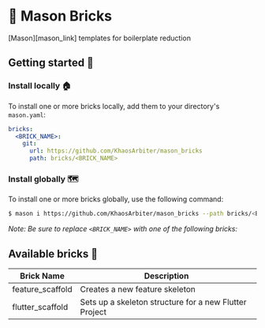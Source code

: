 # 🧱 Mason Bricks

[Mason][mason_link] templates for boilerplate reduction

## Getting started 🚀

### Install locally 🏠

To install one or more bricks locally, add them to your directory's `mason.yaml`:

```yaml
bricks:
  <BRICK_NAME>:
    git:
      url: https://github.com/KhaosArbiter/mason_bricks
      path: bricks/<BRICK_NAME>
```

### Install globally 🗺

To install one or more bricks globally, use the following command:

```sh
$ mason i https://github.com/KhaosArbiter/mason_bricks --path bricks/<BRICK_NAME>
```

*Note: Be sure to replace `<BRICK_NAME>` with one of the following bricks:*

## Available bricks 🧱

| Brick Name       | Description                                            |
|------------------|--------------------------------------------------------|
| feature_scaffold | Creates a new feature skeleton                         |
| flutter_scaffold | Sets up a skeleton structure for a new Flutter Project |